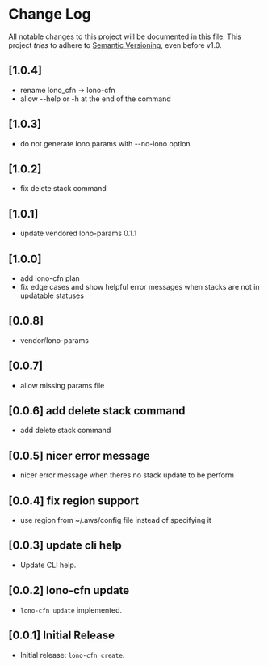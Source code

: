 # Change Log

All notable changes to this project will be documented in this file.
This project *tries* to adhere to [Semantic Versioning](http://semver.org/), even before v1.0.

## [1.0.4]

- rename lono_cfn -> lono-cfn
- allow --help or -h at the end of the command

## [1.0.3]

- do not generate lono params with --no-lono option

## [1.0.2]

- fix delete stack command

## [1.0.1]

- update vendored lono-params 0.1.1

## [1.0.0]

- add lono-cfn plan
- fix edge cases and show helpful error messages when stacks are not in updatable statuses

## [0.0.8]

- vendor/lono-params

## [0.0.7]

- allow missing params file

## [0.0.6] add delete stack command

- add delete stack command

## [0.0.5] nicer error message

- nicer error message when theres no stack update to be perform

## [0.0.4] fix region support

- use region from ~/.aws/config file instead of specifying it

## [0.0.3] update cli help

- Update CLI help.

## [0.0.2] lono-cfn update

- `lono-cfn update` implemented.

## [0.0.1] Initial Release

- Initial release: `lono-cfn create`.
